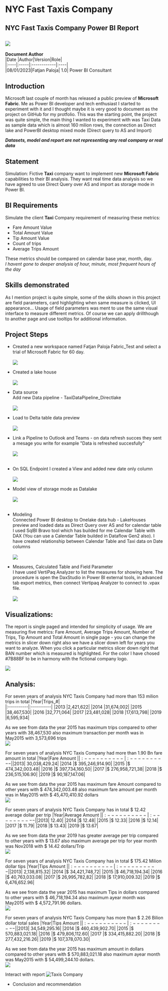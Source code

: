 
# **NYC Fast Taxis Company**
## **NYC Fast Taxis Company Power BI Report**

![](TaxiPhoto.jpg)
---
**Document Author**                                                   
|Date |Author|Version|Role|                   
|:----|:-----|:------------|:----|                                        
|08/01/2023|Fatjan Paloja| 1.0| Power BI Consultant 
## Introduction

Microsoft last couple of month has released a public preview of **Microsoft Fabric**. Me as Power BI developer and tech enthusiast I started to experiment with it and I thought maybe it is very good to document as the project on GitHub for my protfolio. This was the starting point, the project was quite simple, the main thing I wanted to experiment with was Taxi Data as sample data which is almost 160 milion rows, the connection as Direct lake and PowerBI desktop mixed mode (Direct query to AS and Import)

**_Datasets, model and report are not representing any real company or real data_**

## Statement

Simulation:
Fictive **Taxi** company want to implement new **Microsoft Fabric** capabilities to their BI analysis. They want real time data analysis so we have agreed to use Direct Query over AS and import as storage mode in Power BI.
  
## BI Requirements

Simulate the client **Taxi** Company requirement of measuring these metrics:
- Fare Amount Value
- Total Amount Value
- Tip Amount Value
- Count of trips
- Average Trips Amount

These metrics should be compared on calendar base year, month, day.
<br />
_I havent gone to deeper analysis of hour, minute, most frequent hours of the day_
  
## Skills demonstrated

As I mention project is quite simple, some of the skills shown in this project are field parameters, card highlighting when same measure is clicked, UI appearance... Usage of field parameters was ment to use the same visual interface to measure different metrics. Of course we can apply drillthough to another page and use tooltips for additional information.
## Project Steps

- Created a new workspace named Fatjan Paloja Fabric_Test and select a trial of Microsoft Fabric for 60 day.
  <br />
  <br />
 ![](Workspace_settings.png)

- Created a lake house
  <br />
  <br />
 ![](LakeHouse.png)
- Data source
  <br />
  Add new Data pipeline - TaxiDataPipeline_Directlake
  <br />
  <br />
![](PipelineData.png)
- Load to Delta table data preview
  <br />
  <br />
  ![](DeltaTablePreview.png)

- Link a Pipeline to Outlook and Teams - on data refresh succes they sent a mesage you write for example "Data is refreshed succesfully"
  <br />
  <br />
  ![](PipelinetoTeams.png)
  <br />
  <br />
- On SQL Endpoint I created a View and added new date only column
  <br />
  <br />
  ![](SQl_endpoint.png)

- Model view of storage mode as Datalake
  <br />
  <br />
   ![](DirectLakePicture.png)
  <br />
  <br />

- Modeling
  <br />
  Connected Power BI desktop to Onelake data hub - LakeHouses preview and loaded data as Direct Query over AS and for calendar table I used SqlBI Bravo tool which has builded for me Calendar Table with DAX (You can use a Calendar Table builded in Dataflow Gen2 also). I have created relationship between Calendar Table and Taxi data on Date columns
  <br />
  <br />
![](DataModel.png)

- Measures, Calculated Table and Field Parameter
  <br />
  I have used VertiPaq Analyzer to list the measures for showing here. The procedure is open the DaxStudio in Power BI external tools, in advanced tab export metrics, then connect Vertipaq Analyzer to connect to .vpax file.
  <br />
  <br />
  ![](Measures.png)

## Visualizations:

  The report is single paged and intended for simplicity of usage. We are measuring five metrics: Fare Amount, Average Trips Amount, Number of Trips, Tip Amount and Total Amount in single page - you can change the metrics in slicer down right also we have a slicer down left for years you want to analyze.
When you click a particular metrics slicer down right that BAN number which is measured is highlighted. For the color I have chosed #7B88BF to be in harmony with the fictional company logo.
  <br />

  ![](GifTest.gif)
    <br />
 ## Analysis:
For seven years of analysis NYC Taxis Company had more than 153 milion trips in total
|Year|Trips_#|              
|:----------|:----------|
|2013   |2,421,622|
|2014  |31,674,002|
|2015  |38,467,530|
|2016  |32,771,064|
|2017  |23,481,028|
|2018  |17,613,798|
|2019   |6,595,934|
   
As we see from data the year 2015 has maximum trips compared to other years with 38,467,530 also maximum transaction per month was in May2015 with 
3,573,696 trips
<br /> 
![](TripsAnalysis.png)
 
For seven years of analysis NYC Taxis Company had more than 1.90 Bn fare amount in total
|Year|Fare Amount $|              
|:----------|:----------|
|2013   |$ 30,038,429.24|
|2014  |$ 395,246,914.90|
|2015  |$ 474,342,003.48|
|2016  |$ 397,734,160.50|
|2017  |$ 276,958,721,38|
|2018  |$ 236,515,106.90|
|2019  |$ 90,187,147.06|
   
As we see from data the year 2015 has maximum fare Amount compared to other years with $ 474,342,003.48 also maximum fare amount per month was in May2015 with $ 45,470,410.92 dollars
<br /> 
![](FareAmount.png)


For seven years of analysis NYC Taxis Company has in total $ 12.42 average dollar per trip
|Year|Average Amount $|              
|:----------|:----------|
|2013   |$ 12.40|
|2014   |$ 12.48|
|2015   |$ 12.33|
|2016   |$ 12.14|
|2017   |$ 11.79|
|2018   |$ 13.43|
|2019   |$ 13.67|
   
As we see from data the year 2019 has greater average per trip compared to other years with $ 13.67 also maximum average per trip for year month was Nov2018 with $ 14.42 dollars/Trip
<br /> 
![](AverageTrips.png)


For seven years of analysis NYC Taxis Company has in total $ 175.42 Milion dollar tips
|Year|Tips Amount $|              
|:----------|:----------|
|2013   |$ 2,138,815.32|
|2014   |$ 34,421,748,72|
|2015   |$ 46,718,194.34|
|2016   |$ 40,763,033.08|
|2017   |$ 26,995,782,82|
|2018   |$ 17,910,009.32|
|2019   |$ 6,476,652.96|
   
As we see from data the year 2015 has maximum Tips in dollars compared to other years with $ 46,718,194.34 also maximum ayear month was May2015 with $ 4,572,791.96 dollars.
<br /> 
![](Tips.png)


For seven years of analysis NYC Taxis Company has more than $ 2.26 Bilion dollar total sales
|Year|Tips Amount $|              
|:----------|:----------|
|2013   |$ 34,549,295.16|
|2014   |$ 460,439,902.70|
|2015   |$ 570,883,021.18|
|2016   |$ 479,806,112.60|
|2017   |$ 334,415,882.20|
|2018   |$ 277,432,216.26|
|2019   |$ 107,378,070.30|
   
As we see from data the year 2015 has maximum amount in dollars compared to other years with $ 570,883,021.18 also maximum ayear month was May2015 with $ 54,499,244.10 dollars.
<br /> 
![](Total.png)



Interact with report 
![Taxis Company](https://img.shields.io/badge/Taxis%20Company-Power%20BI%20Report-ffbe0b?labelColor=7B88BF&style=flat&logo=PowerBI&logoColor=Yellow)

 
- Conclusion and recommendation

